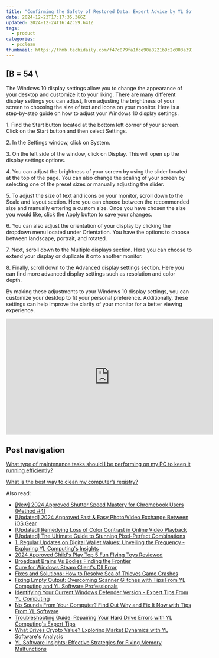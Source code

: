 ```yaml
---
title: "Confirming the Safety of Restored Data: Expert Advice by YL Software Professionals"
date: 2024-12-23T17:17:35.366Z
updated: 2024-12-24T16:42:59.641Z
tags:
  - product
categories:
  - pcclean
thumbnail: https://thmb.techidaily.com/f47c079fa1fce90a8221b9c2c003a393b4231e2fbb42dbd4e99eb8971ba63ab6.jpg
---
```


## \[B = 54 \

The Windows 10 display settings allow you to change the appearance of your desktop and customize it to your liking. There are many different display settings you can adjust, from adjusting the brightness of your screen to choosing the size of text and icons on your monitor. Here is a step-by-step guide on how to adjust your Windows 10 display settings. 

1\. Find the Start button located at the bottom left corner of your screen. Click on the Start button and then select Settings.

2\. In the Settings window, click on System.

3\. On the left side of the window, click on Display. This will open up the display settings options. 

4\. You can adjust the brightness of your screen by using the slider located at the top of the page. You can also change the scaling of your screen by selecting one of the preset sizes or manually adjusting the slider.

5\. To adjust the size of text and icons on your monitor, scroll down to the Scale and layout section. Here you can choose between the recommended size and manually entering a custom size. Once you have chosen the size you would like, click the Apply button to save your changes.

6\. You can also adjust the orientation of your display by clicking the dropdown menu located under Orientation. You have the options to choose between landscape, portrait, and rotated.

7\. Next, scroll down to the Multiple displays section. Here you can choose to extend your display or duplicate it onto another monitor.

8\. Finally, scroll down to the Advanced display settings section. Here you can find more advanced display settings such as resolution and color depth. 

By making these adjustments to your Windows 10 display settings, you can customize your desktop to fit your personal preference. Additionally, these settings can help improve the clarity of your monitor for a better viewing experience.

<!-- affiliate ads begin -->
<iframe width="560" height="315" src="https://www.youtube.com/embed/JlX-G8rBs1w?si=iIhUoWAq5x3YK9rA" title="YouTube video player" frameborder="0" allow="accelerometer; autoplay; clipboard-write; encrypted-media; gyroscope; picture-in-picture; web-share" referrerpolicy="strict-origin-when-cross-origin" allowfullscreen></iframe>
<!-- affiliate ads end -->

## Post navigation

[What type of maintenance tasks should I be performing on my PC to keep it running efficiently?](https://tools.techidaily.com/pcclean/products/)

[What is the best way to clean my computer’s registry?](https://tools.techidaily.com/pcclean/products/)

<ins class="adsbygoogle"
     style="display:block"
     data-ad-format="autorelaxed"
     data-ad-client="ca-pub-7571918770474297"
     data-ad-slot="1223367746"></ins>

<ins class="adsbygoogle"
     style="display:block"
     data-ad-client="ca-pub-7571918770474297"
     data-ad-slot="8358498916"
     data-ad-format="auto"
     data-full-width-responsive="true"></ins>

<span class="atpl-alsoreadstyle">Also read:</span>
<div><ul>
<li><a href="https://on-screen-recording.techidaily.com/new-2024-approved-shutter-speed-mastery-for-chromebook-users-method-4/"><u>[New] 2024 Approved Shutter Speed Mastery for Chromebook Users (Method #4)</u></a></li>
<li><a href="https://fox-http.techidaily.com/updated-2024-approved-fast-and-easy-photovideo-exchange-between-ios-gear/"><u>[Updated] 2024 Approved Fast & Easy Photo/Video Exchange Between iOS Gear</u></a></li>
<li><a href="https://facebook-video-share.techidaily.com/updated-remedying-loss-of-color-contrast-in-online-video-playback/"><u>[Updated] Remedying Loss of Color Contrast in Online Video Playback</u></a></li>
<li><a href="https://article-posts.techidaily.com/updated-the-ultimate-guide-to-stunning-pixel-perfect-combinations/"><u>[Updated] The Ultimate Guide to Stunning Pixel-Perfect Combinations</u></a></li>
<li><a href="https://discover-alternatives.techidaily.com/1-regular-updates-on-digital-wallet-values-unveiling-the-frequency-exploring-yl-computings-insights/"><u>1. Regular Updates on Digital Wallet Values: Unveiling the Frequency - Exploring YL Computing's Insights</u></a></li>
<li><a href="https://extra-hints.techidaily.com/2024-approved-childs-play-top-5-fun-flying-toys-reviewed/"><u>2024 Approved Child's Play Top 5 Fun Flying Toys Reviewed</u></a></li>
<li><a href="https://extra-lessons.techidaily.com/broadcast-brains-vs-bodies-finding-the-frontier/"><u>Broadcast Brains Vs Bodies Finding the Frontier</u></a></li>
<li><a href="https://win11-tips.techidaily.com/cure-for-windows-steam-clients-dll-error/"><u>Cure for Windows Steam Client's Dll Error</u></a></li>
<li><a href="https://win-answers.techidaily.com/fixes-and-solutions-how-to-resolve-sea-of-thieves-game-crashes/"><u>Fixes and Solutions: How to Resolve Sea of Thieves Game Crashes</u></a></li>
<li><a href="https://discover-alternatives.techidaily.com/fixing-empty-output-overcoming-scanner-glitches-with-tips-from-yl-computing-and-yl-software-professionals/"><u>Fixing Empty Output: Overcoming Scanner Glitches with Tips From YL Computing and YL Software Professionals</u></a></li>
<li><a href="https://discover-alternatives.techidaily.com/identifying-your-current-windows-defender-version-expert-tips-from-yl-computing/"><u>Identifying Your Current Windows Defender Version - Expert Tips From YL Computing</u></a></li>
<li><a href="https://discover-alternatives.techidaily.com/no-sounds-from-your-computer-find-out-why-and-fix-it-now-with-tips-from-yl-software/"><u>No Sounds From Your Computer? Find Out Why and Fix It Now with Tips From YL Software</u></a></li>
<li><a href="https://discover-alternatives.techidaily.com/troubleshooting-guide-repairing-your-hard-drive-errors-with-yl-computings-expert-tips/"><u>Troubleshooting Guide: Repairing Your Hard Drive Errors with YL Computing's Expert Tips</u></a></li>
<li><a href="https://discover-alternatives.techidaily.com/what-drives-crypto-value-exploring-market-dynamics-with-yl-softwares-analysis/"><u>What Drives Crypto Value? Exploring Market Dynamics with YL Software's Analysis</u></a></li>
<li><a href="https://discover-alternatives.techidaily.com/yl-software-insights-effective-strategies-for-fixing-memory-malfunctions/"><u>YL Software Insights: Effective Strategies for Fixing Memory Malfunctions</u></a></li>
</ul></div>

